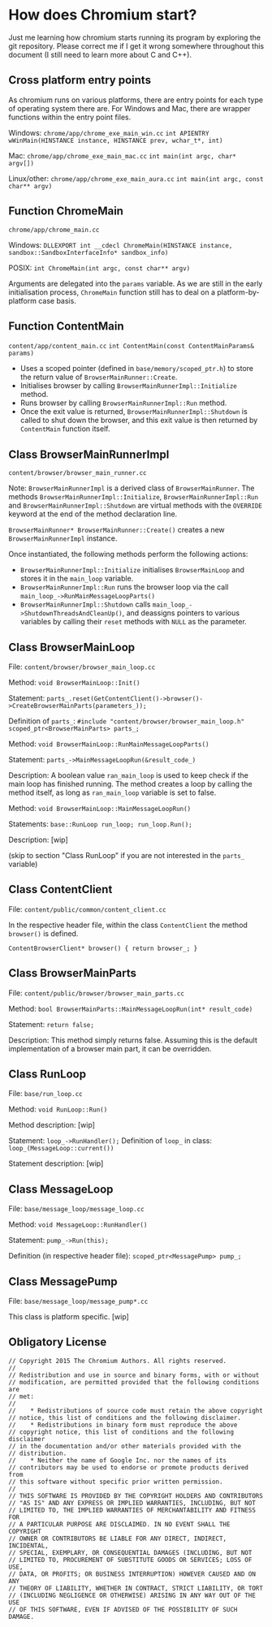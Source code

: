 # How does Chromium start?
Just me learning how chromium starts running its program by exploring the git repository. Please correct me if I get it wrong somewhere throughout this document (I still need to learn more about C and C++).

## Cross platform entry points
As chromium runs on various platforms, there are entry points for each type of operating system there are. For Windows and Mac, there are wrapper functions within the entry point files.

Windows: `chrome/app/chrome_exe_main_win.cc` `int APIENTRY wWinMain(HINSTANCE instance, HINSTANCE prev, wchar_t*, int)`

Mac: `chrome/app/chrome_exe_main_mac.cc` `int main(int argc, char* argv[])`

Linux/other: `chrome/app/chrome_exe_main_aura.cc` `int main(int argc, const char** argv)`

## Function ChromeMain
`chrome/app/chrome_main.cc`

Windows: `DLLEXPORT int __cdecl ChromeMain(HINSTANCE instance, sandbox::SandboxInterfaceInfo* sandbox_info)`

POSIX: `int ChromeMain(int argc, const char** argv)`

Arguments are delegated into the `params` variable. As we are still in the early initialisation process, `ChromeMain` function still has to deal on a platform-by-platform case basis. 
## Function ContentMain
`content/app/content_main.cc` `int ContentMain(const ContentMainParams& params)`
* Uses a scoped pointer (defined in `base/memory/scoped_ptr.h`) to store the return value of `BrowserMainRunner::Create`.
* Initialises browser by calling `BrowserMainRunnerImpl::Initialize` method.
* Runs browser by calling `BrowserMainRunnerImpl::Run` method.
* Once the exit value is returned, `BrowserMainRunnerImpl::Shutdown` is called to shut down the browser, and this exit value is then returned by `ContentMain` function itself.

## Class BrowserMainRunnerImpl
`content/browser/browser_main_runner.cc` 

Note: `BrowserMainRunnerImpl` is a derived class of `BrowserMainRunner`. The methods `BrowserMainRunnerImpl::Initialize`, `BrowserMainRunnerImpl::Run` and `BrowserMainRunnerImpl::Shutdown` are virtual methods with the `OVERRIDE` keyword at the end of the method declaration line.

`BrowserMainRunner* BrowserMainRunner::Create()` creates a new `BrowserMainRunnerImpl` instance.

Once instantiated, the following methods perform the following actions:
* `BrowserMainRunnerImpl::Initialize` initialises `BrowserMainLoop` and stores it in the `main_loop` variable.
* `BrowserMainRunnerImpl::Run` runs the browser loop via the call `main_loop_->RunMainMessageLoopParts()`
* `BrowserMainRunnerImpl::Shutdown` calls `main_loop_->ShutdownThreadsAndCleanUp()`, and deassigns pointers to various variables by calling their `reset` methods with `NULL` as the parameter.

## Class BrowserMainLoop
File: `content/browser/browser_main_loop.cc` 


Method: `void BrowserMainLoop::Init()` 

Statement: `parts_.reset(GetContentClient()->browser()->CreateBrowserMainParts(parameters_));`

Definition of `parts_`: `#include "content/browser/browser_main_loop.h"` `scoped_ptr<BrowserMainParts> parts_;`

Method: `void BrowserMainLoop::RunMainMessageLoopParts()`

Statement: `parts_->MainMessageLoopRun(&result_code_)`

Description:
A boolean value `ran_main_loop` is used to keep check if the main loop has finished running. The method creates a loop by calling the method itself, as long as `ran_main_loop` variable is set to false.

Method: `void BrowserMainLoop::MainMessageLoopRun()`

Statements: `base::RunLoop run_loop; run_loop.Run();`

Description:
[wip]

(skip to section "Class RunLoop" if you are not interested in the `parts_` variable)

## Class ContentClient
File: `content/public/common/content_client.cc`


In the respective header file, within the class `ContentClient` the method `browser()` is defined.

`ContentBrowserClient* browser() { return browser_; }`

## Class BrowserMainParts
File: `content/public/browser/browser_main_parts.cc`

Method: `bool BrowserMainParts::MainMessageLoopRun(int* result_code)` 

Statement: `return false;`

Description:
This method simply returns false. Assuming this is the default implementation of a browser main part, it can be overridden.

## Class RunLoop

File: `base/run_loop.cc`

Method: `void RunLoop::Run()`

Method description:
[wip]

Statement: `loop_->RunHandler();`
Definition of `loop_` in class: `loop_(MessageLoop::current())`

Statement description:
[wip]

## Class MessageLoop
File: `base/message_loop/message_loop.cc`

Method: `void MessageLoop::RunHandler()`

Statement: `pump_->Run(this);`

Definition (in respective header file): `scoped_ptr<MessagePump> pump_;`

## Class MessagePump

File: `base/message_loop/message_pump*.cc`

This class is platform specific. [wip]

## Obligatory License 

    // Copyright 2015 The Chromium Authors. All rights reserved.
    //
    // Redistribution and use in source and binary forms, with or without
    // modification, are permitted provided that the following conditions are
    // met:
    //
    //    * Redistributions of source code must retain the above copyright
    // notice, this list of conditions and the following disclaimer.
    //    * Redistributions in binary form must reproduce the above
    // copyright notice, this list of conditions and the following disclaimer
    // in the documentation and/or other materials provided with the
    // distribution.
    //    * Neither the name of Google Inc. nor the names of its
    // contributors may be used to endorse or promote products derived from
    // this software without specific prior written permission.
    //
    // THIS SOFTWARE IS PROVIDED BY THE COPYRIGHT HOLDERS AND CONTRIBUTORS
    // "AS IS" AND ANY EXPRESS OR IMPLIED WARRANTIES, INCLUDING, BUT NOT
    // LIMITED TO, THE IMPLIED WARRANTIES OF MERCHANTABILITY AND FITNESS FOR
    // A PARTICULAR PURPOSE ARE DISCLAIMED. IN NO EVENT SHALL THE COPYRIGHT
    // OWNER OR CONTRIBUTORS BE LIABLE FOR ANY DIRECT, INDIRECT, INCIDENTAL,
    // SPECIAL, EXEMPLARY, OR CONSEQUENTIAL DAMAGES (INCLUDING, BUT NOT
    // LIMITED TO, PROCUREMENT OF SUBSTITUTE GOODS OR SERVICES; LOSS OF USE,
    // DATA, OR PROFITS; OR BUSINESS INTERRUPTION) HOWEVER CAUSED AND ON ANY
    // THEORY OF LIABILITY, WHETHER IN CONTRACT, STRICT LIABILITY, OR TORT
    // (INCLUDING NEGLIGENCE OR OTHERWISE) ARISING IN ANY WAY OUT OF THE USE
    // OF THIS SOFTWARE, EVEN IF ADVISED OF THE POSSIBILITY OF SUCH DAMAGE.
